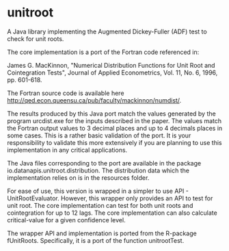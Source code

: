 # unitroot

A Java library implementing the Augmented Dickey-Fuller (ADF) test to check for unit roots. 

The core implementation is a port of the Fortran code referenced in:

James G. MacKinnon, "Numerical Distribution Functions for Unit Root and Cointegration Tests", 
Journal of Applied Econometrics, Vol. 11, No. 6, 1996, pp. 601-618.

The Fortran source code is available here http://qed.econ.queensu.ca/pub/faculty/mackinnon/numdist/.

The results produced by this Java port match the values generated by the program urcdist.exe for the inputs described in the paper. 
The values match the Fortran output values to 3 decimal places and up to 4 decimals places in some cases. This is a rather basic
validation of the port. It is your responsibility to validate this more extensively if you are planning to use this implementation 
in any critical applications.

The Java files corresponding to the port are available in the package io.datanapis.unitroot.distribution. The distribution data 
which the implementation relies on is in the resources folder.

For ease of use, this version is wrapped in a simpler to use API - UnitRootEvaluator. However, this wrapper only provides an API to test for unit root. 
The core implementation can test for both unit roots and cointegration for up to 12 lags. The core implementation can also calculate
critical-value for a given confidence level.

The wrapper API and implementation is ported from the R-package fUnitRoots. Specifically, it is a port of the function unitrootTest.